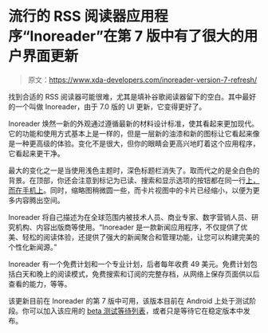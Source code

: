 # 流行的 RSS 阅读器应用程序“Inoreader”在第 7 版中有了很大的用户界面更新

> 原文：<https://www.xda-developers.com/inoreader-version-7-refresh/>

找到合适的 RSS 阅读器可能很难，尤其是填补谷歌阅读器留下的空白。其中最好的一个叫做 Inoreader，由于 7.0 版的 UI 更新，它变得更好了。

Inoreader 焕然一新的外观通过遵循最新的材料设计标准，使其看起来更加现代。它的功能和使用方式基本上是一样的，但是一层新的油漆和新的图标让它看起来像是一种更高级的体验。变化不是很大，但你的眼睛会更高兴地盯着这个应用程序，它看起来更干净。

最大的变化之一是当使用浅色主题时，深色标题栏消失了。取而代之的是全白色的背景。在顶部，你还会注意到标记为已读、搜索和显示选项的按钮都在同一行[上，而在手机上](https://www.androidpolice.com/2021/01/29/inoreader-v7-brings-a-more-material-look-to-our-favorite-rss-reader-apk-download/)。同时，缩略图稍微圆一些，而卡片视图中的卡片已经缩小，以便为更多内容腾出空间。

Inoreader 将自己描述为在全球范围内被技术人员、商业专家、数字营销人员、研究机构、内容出版商等使用。“Inoreader 是一款新闻应用程序，不仅提供了优美、轻松的阅读体验，还提供了强大的新闻聚合和管理功能，让您可以构建完美的个性化新闻源。”

Inoreader 有一个免费计划和一个专业计划，后者每年收费 49 美元。免费计划包括白天和晚上的阅读模式，免费搜索和订阅的完整存档，从网络上保存页面供以后查看的能力，等等。

该更新目前在 Inoreader 的第 7 版中可用，该版本目前在 Android 上处于测试阶段。你可以加入该应用的 [beta 测试等待列表](https://play.google.com/apps/testing/com.innologica.inoreader)，或者只是等待它在稳定版本中发布。